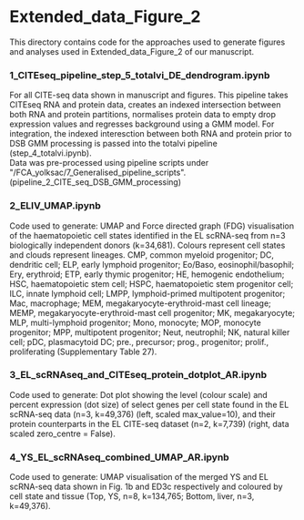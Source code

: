 # Extended_data_Figure_2

This directory contains code for the approaches used to generate figures and analyses used in Extended_data_Figure_2 of our manuscript. 

### 1_CITEseq_pipeline_step_5_totalvi_DE_dendrogram.ipynb
For all CITE-seq data shown in manuscript and figures. This pipeline takes CITEseq RNA and protein data, creates an indexed intersection between both RNA and protein partitions, normalises protein data to empty drop expression values and regresses background using a GMM model. For integration, the indexed interesction between both RNA and protein prior to DSB GMM processing is passed into the totalvi pipeline (step_4_totalvi.ipynb).
<br>
Data was pre-processed using pipeline scripts under "/FCA_yolksac/7_Generalised_pipeline_scripts". (pipeline_2_CITE_seq_DSB_GMM_processing)


### 2_ELIV_UMAP.ipynb 
Code used to generate: UMAP and Force directed graph (FDG) visualisation of the haematopoietic cell states identified in the EL scRNA-seq from n=3 biologically independent donors (k=34,681). Colours represent cell states and clouds represent lineages. CMP, common myeloid progenitor; DC, dendritic cell; ELP, early lymphoid progenitor; Eo/Baso, eosinophil/basophil; Ery, erythroid; ETP, early thymic progenitor; HE, hemogenic endothelium; HSC, haematopoietic stem cell; HSPC, haematopoietic stem progenitor cell; ILC, innate lymphoid cell; LMPP, lymphoid-primed multipotent progenitor; Mac, macrophage; MEM, megakaryocyte-erythroid-mast cell lineage; MEMP, megakaryocyte-erythroid-mast cell progenitor; MK, megakaryocyte; MLP, multi-lymphoid progenitor; Mono, monocyte; MOP, monocyte progenitor; MPP, multipotent progenitor; Neut, neutrophil; NK, natural killer cell; pDC, plasmacytoid DC; pre., precursor; prog., progenitor; prolif., proliferating (Supplementary Table 27).

### 3_EL_scRNAseq_and_CITEseq_protein_dotplot_AR.ipynb
Code used to generate: Dot plot showing the level (colour scale) and percent expression (dot size) of select genes per cell state found in the EL scRNA-seq data (n=3, k=49,376) (left, scaled max_value=10), and their protein counterparts in the EL CITE-seq dataset (n=2, k=7,739) (right, data scaled zero_centre = False).


### 4_YS_EL_scRNAseq_combined_UMAP_AR.ipynb
Code used to generate: UMAP visualisation of the merged YS and EL scRNA-seq data shown in Fig. 1b and ED3c respectively and coloured by cell state and tissue (Top, YS, n=8, k=134,765; Bottom, liver, n=3, k=49,376). 